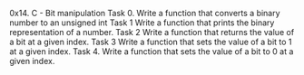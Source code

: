 0x14. C - Bit manipulation
Task 0. 
Write a function that converts a binary number to an unsigned int
Task 1
Write a function that prints the binary representation of a number.
Task 2
Write a function that returns the value of a bit at a given index.
Task 3
Write a function that sets the value of a bit to 1 at a given index.
Task 4. 
Write a function that sets the value of a bit to 0 at a given index.
